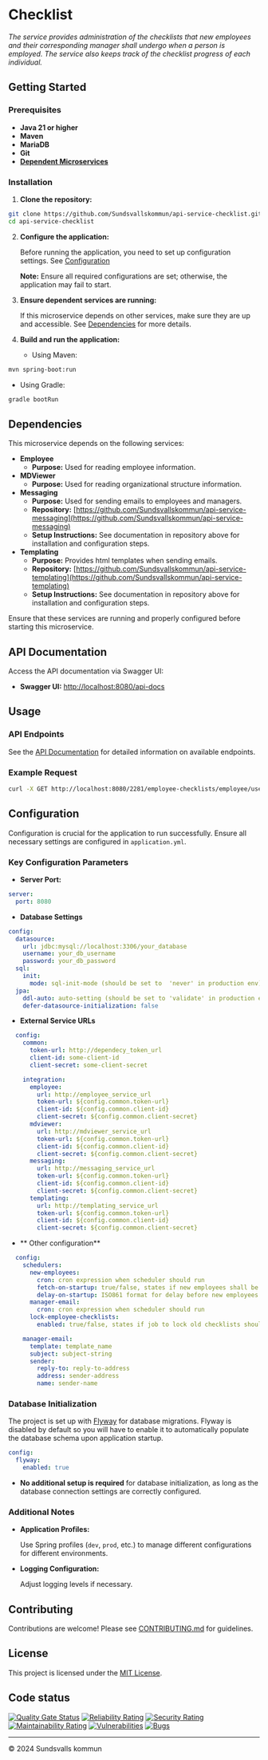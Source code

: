 # Checklist

_The service provides administration of the checklists that new employees and their corresponding manager shall undergo when a person is employed. The service also keeps track of the checklist progress of each individual._

## Getting Started

### Prerequisites

- **Java 21 or higher**
- **Maven**
- **MariaDB**
- **Git**
- **[Dependent Microservices](#dependencies)**

### Installation

1. **Clone the repository:**

```bash
git clone https://github.com/Sundsvallskommun/api-service-checklist.git
cd api-service-checklist
```

2. **Configure the application:**

   Before running the application, you need to set up configuration settings.
   See [Configuration](#Configuration)

   **Note:** Ensure all required configurations are set; otherwise, the application may fail to start.

3. **Ensure dependent services are running:**

   If this microservice depends on other services, make sure they are up and accessible. See [Dependencies](#dependencies) for more details.

4. **Build and run the application:**

   - Using Maven:

```bash
mvn spring-boot:run
```

- Using Gradle:

```bash
gradle bootRun
```

## Dependencies

This microservice depends on the following services:

- **Employee**
  - **Purpose:** Used for reading employee information.
- **MDViewer**
  - **Purpose:** Used for reading organizational structure information.
- **Messaging**
  - **Purpose:** Used for sending emails to employees and managers.
  - **Repository:** [https://github.com/Sundsvallskommun/api-service-messaging](https://github.com/Sundsvallskommun/api-service-messaging)
  - **Setup Instructions:** See documentation in repository above for installation and configuration steps.
- **Templating**
  - **Purpose:** Provides html templates when sending emails.
  - **Repository:** [https://github.com/Sundsvallskommun/api-service-templating](https://github.com/Sundsvallskommun/api-service-templating)
  - **Setup Instructions:** See documentation in repository above for installation and configuration steps.

Ensure that these services are running and properly configured before starting this microservice.

## API Documentation

Access the API documentation via Swagger UI:

- **Swagger UI:** [http://localhost:8080/api-docs](http://localhost:8080/api-docs)

## Usage

### API Endpoints

See the [API Documentation](#api-documentation) for detailed information on available endpoints.

### Example Request

```bash
curl -X GET http://localhost:8080/2281/employee-checklists/employee/username
```

## Configuration

Configuration is crucial for the application to run successfully. Ensure all necessary settings are configured in `application.yml`.

### Key Configuration Parameters

- **Server Port:**

```yaml
server:
  port: 8080
```

- **Database Settings**

```yaml
config:
  datasource:
    url: jdbc:mysql://localhost:3306/your_database
    username: your_db_username
    password: your_db_password
  sql:
    init:
      mode: sql-init-mode (should be set to  'never' in production env)
  jpa:
    ddl-auto: auto-setting (should be set to 'validate' in production env)
    defer-datasource-initialization: false
```

- **External Service URLs**

```yaml
  config:
    common:
      token-url: http://dependecy_token_url
      client-id: some-client-id
      client-secret: some-client-secret

    integration:
      employee:
        url: http://employee_service_url
        token-url: ${config.common.token-url}
        client-id: ${config.common.client-id}
        client-secret: ${config.common.client-secret}
      mdviewer:
        url: http://mdviewer_service_url
        token-url: ${config.common.token-url}
        client-id: ${config.common.client-id}
        client-secret: ${config.common.client-secret}
      messaging:
        url: http://messaging_service_url
        token-url: ${config.common.token-url}
        client-id: ${config.common.client-id}
        client-secret: ${config.common.client-secret}
      templating:
        url: http://templating_service_url
        token-url: ${config.common.token-url}
        client-id: ${config.common.client-id}
        client-secret: ${config.common.client-secret}

```

- ** Other configuration**

```yaml
  config:
    schedulers:
      new-employees:
        cron: cron expression when scheduler should run
        fetch-on-startup: true/false, states if new employees shall be fetched or not on service start up
        delay-on-startup: ISO861 format for delay before new employees are fetched after service start up
      manager-email:
        cron: cron expression when scheduler should run
      lock-employee-checklists:
        enabled: true/false, states if job to lock old checklists should be executed once per day or not

    manager-email:
      template: template_name
      subject: subject-string
      sender:
        reply-to: reply-to-address
        address: sender-address
        name: sender-name
```

### Database Initialization

The project is set up with [Flyway](https://github.com/flyway/flyway) for database migrations. Flyway is disabled by default so you will have to enable it to automatically populate the database schema upon application startup.

```yaml
config:
  flyway:
    enabled: true
```

- **No additional setup is required** for database initialization, as long as the database connection settings are correctly configured.

### Additional Notes

- **Application Profiles:**

  Use Spring profiles (`dev`, `prod`, etc.) to manage different configurations for different environments.

- **Logging Configuration:**

  Adjust logging levels if necessary.

## Contributing

Contributions are welcome! Please see [CONTRIBUTING.md](https://github.com/Sundsvallskommun/.github/blob/main/.github/CONTRIBUTING.md) for guidelines.

## License

This project is licensed under the [MIT License](LICENSE).

## Code status

[![Quality Gate Status](https://sonarcloud.io/api/project_badges/measure?project=Sundsvallskommun_api-service-checklist&metric=alert_status)](https://sonarcloud.io/summary/overall?id=Sundsvallskommun_api-service-checklist)
[![Reliability Rating](https://sonarcloud.io/api/project_badges/measure?project=Sundsvallskommun_api-service-checklist&metric=reliability_rating)](https://sonarcloud.io/summary/overall?id=Sundsvallskommun_api-service-checklist)
[![Security Rating](https://sonarcloud.io/api/project_badges/measure?project=Sundsvallskommun_api-service-checklist&metric=security_rating)](https://sonarcloud.io/summary/overall?id=Sundsvallskommun_api-service-checklist)
[![Maintainability Rating](https://sonarcloud.io/api/project_badges/measure?project=Sundsvallskommun_api-service-checklist&metric=sqale_rating)](https://sonarcloud.io/summary/overall?id=Sundsvallskommun_api-service-checklist)
[![Vulnerabilities](https://sonarcloud.io/api/project_badges/measure?project=Sundsvallskommun_api-service-checklist&metric=vulnerabilities)](https://sonarcloud.io/summary/overall?id=Sundsvallskommun_api-service-checklist)
[![Bugs](https://sonarcloud.io/api/project_badges/measure?project=Sundsvallskommun_api-service-checklist&metric=bugs)](https://sonarcloud.io/summary/overall?id=Sundsvallskommun_api-service-checklist)

---

© 2024 Sundsvalls kommun

